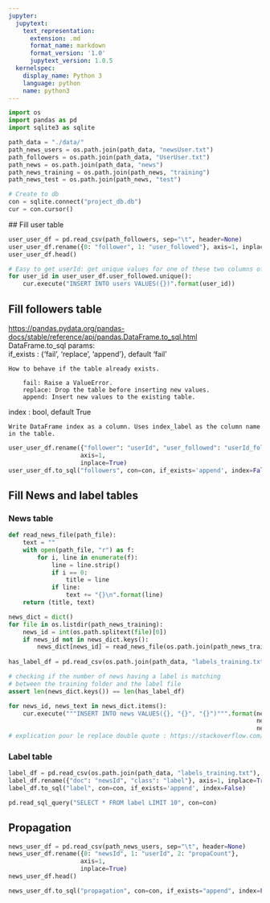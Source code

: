 ```yaml
---
jupyter:
  jupytext:
    text_representation:
      extension: .md
      format_name: markdown
      format_version: '1.0'
      jupytext_version: 1.0.5
  kernelspec:
    display_name: Python 3
    language: python
    name: python3
---
```


```python
import os
import pandas as pd
import sqlite3 as sqlite
```

```python
path_data = "./data/"
path_news_users = os.path.join(path_data, "newsUser.txt")
path_followers = os.path.join(path_data, "UserUser.txt")
path_news = os.path.join(path_data, "news")
path_news_training = os.path.join(path_news, "training")
path_news_test = os.path.join(path_news, "test")
```

```python
# Create to db
con = sqlite.connect("project_db.db")
cur = con.cursor()
```

## Fill user table

```python
user_user_df = pd.read_csv(path_followers, sep="\t", header=None)
user_user_df.rename({0: "follower", 1: "user_followed"}, axis=1, inplace=True)
user_user_df.head()
```

```python
# Easy to get userId: get unique values for one of these two columns of the UserUser file
for user_id in user_user_df.user_followed.unique():
    cur.execute("INSERT INTO users VALUES({})".format(user_id))
```

## Fill followers table
https://pandas.pydata.org/pandas-docs/stable/reference/api/pandas.DataFrame.to_sql.html  
DataFrame.to_sql params:  
if_exists : {‘fail’, ‘replace’, ‘append’}, default ‘fail’

    How to behave if the table already exists.

        fail: Raise a ValueError.
        replace: Drop the table before inserting new values.
        append: Insert new values to the existing table.

index : bool, default True

    Write DataFrame index as a column. Uses index_label as the column name in the table.

```python
user_user_df.rename({"follower": "userId", "user_followed": "userId_followed"}, 
                    axis=1, 
                    inplace=True)
user_user_df.to_sql("followers", con=con, if_exists='append', index=False)
```

## Fill News and label tables
### News table

```python
def read_news_file(path_file):
    text = ""
    with open(path_file, "r") as f:
        for i, line in enumerate(f):
            line = line.strip()
            if i == 0:
                title = line
            if line:
                text += "{}\n".format(line)
    return (title, text)
```

```python
news_dict = dict()
for file in os.listdir(path_news_training):
    news_id = int(os.path.splitext(file)[0])
    if news_id not in news_dict.keys():
        news_dict[news_id] = read_news_file(os.path.join(path_news_training, file))   
    
has_label_df = pd.read_csv(os.path.join(path_data, "labels_training.txt"), header=0)

# checking if the number of news having a label is matching 
# between the training folder and the label file
assert len(news_dict.keys()) == len(has_label_df)
```

```python
for news_id, news_text in news_dict.items():
    cur.execute("""INSERT INTO news VALUES({}, "{}", "{}")""".format(news_id, 
                                                                     news_text[0].replace('"', '""'), 
                                                                     news_text[1].replace('"', '""')))
# explication pour le replace double quote : https://stackoverflow.com/questions/25387537/inserting-a-table-name-into-a-query-gives-sqlite3-operationalerror-near-sy
```

### Label table

```python
label_df = pd.read_csv(os.path.join(path_data, "labels_training.txt"), header=0)
label_df.rename({"doc": "newsId", "class": "label"}, axis=1, inplace=True)
label_df.to_sql("label", con=con, if_exists='append', index=False)
```

```python
pd.read_sql_query("SELECT * FROM label LIMIT 10", con=con)
```

## Propagation

```python
news_user_df = pd.read_csv(path_news_users, sep="\t", header=None)
news_user_df.rename({0: "newsId", 1: "userId", 2: "propaCount"}, 
                    axis=1, 
                    inplace=True)
news_user_df.head()
```

```python
news_user_df.to_sql("propagation", con=con, if_exists="append", index=False)
```
